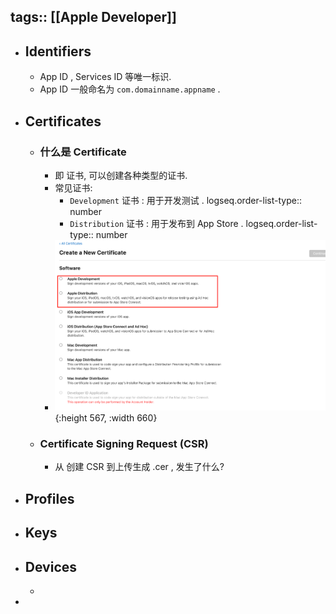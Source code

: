tags:: [[Apple Developer]] 
---

- ## Identifiers
	- App ID , Services ID 等唯一标识.
	- App ID 一般命名为 `com.domainname.appname` .
- ## Certificates
	- ### 什么是 Certificate
		- 即 证书, 可以创建各种类型的证书.
		- 常见证书:
			- `Development` 证书 : 用于开发测试 .
			  logseq.order-list-type:: number
			- `Distribution` 证书 : 用于发布到 App Store .
			  logseq.order-list-type:: number
		- ![image.png](../assets/image_1743790261311_0.png){:height 567, :width 660}
	- ### Certificate Signing Request (CSR)
		- 从 创建 CSR 到上传生成 .cer , 发生了什么?
- ## Profiles
- ## Keys
- ## Devices
	-
-